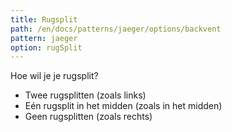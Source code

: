 ```yaml
---
title: Rugsplit
path: /en/docs/patterns/jaeger/options/backvent
pattern: jaeger
option: rugSplit
---
```


Hoe wil je je rugsplit?

- Twee rugsplitten (zoals links)
- Eén rugsplit in het midden (zoals in het midden)
- Geen rugsplitten (zoals rechts)